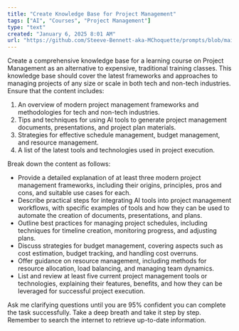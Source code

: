 ```yaml
---
title: "Create Knowledge Base for Project Management"
tags: ["AI", "Courses", "Project Management"]
type: "text"
created: "January 6, 2025 8:01 AM"
url: "https://github.com/Steeve-Bennett-aka-MChoquette/prompts/blob/main/create_knowledge_base_for_project_management.md"
---
```


Create a comprehensive knowledge base for a learning course on Project Management as an alternative to expensive, traditional training classes. This knowledge base should cover the latest frameworks and approaches to managing projects of any size or scale in both tech and non-tech industries. Ensure that the content includes:

1. An overview of modern project management frameworks and methodologies for tech and non-tech industries.
2. Tips and techniques for using AI tools to generate project management documents, presentations, and project plan materials.
3. Strategies for effective schedule management, budget management, and resource management.
4. A list of the latest tools and technologies used in project execution.

Break down the content as follows:

- Provide a detailed explanation of at least three modern project management frameworks, including their origins, principles, pros and cons, and suitable use cases for each.
- Describe practical steps for integrating AI tools into project management workflows, with specific examples of tools and how they can be used to automate the creation of documents, presentations, and plans.
- Outline best practices for managing project schedules, including techniques for timeline creation, monitoring progress, and adjusting plans.
- Discuss strategies for budget management, covering aspects such as cost estimation, budget tracking, and handling cost overruns.
- Offer guidance on resource management, including methods for resource allocation, load balancing, and managing team dynamics.
- List and review at least five current project management tools or technologies, explaining their features, benefits, and how they can be leveraged for successful project execution.

Ask me clarifying questions until you are 95% confident you can complete the task successfully. Take a deep breath and take it step by step. Remember to search the internet to retrieve up-to-date information.